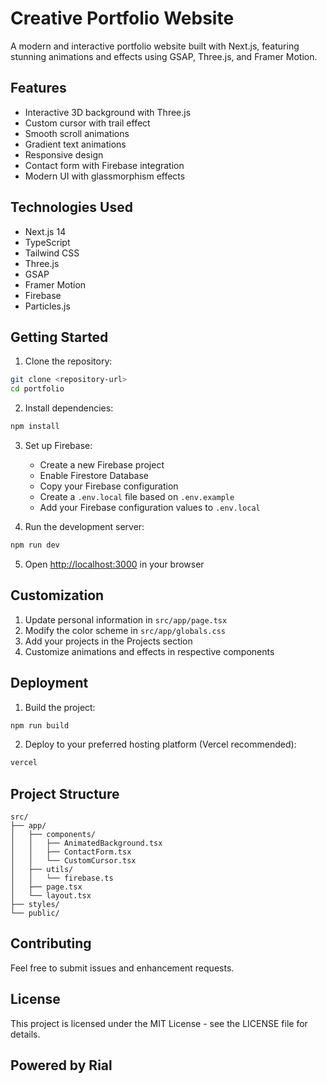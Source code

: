 # Creative Portfolio Website

A modern and interactive portfolio website built with Next.js, featuring stunning animations and effects using GSAP, Three.js, and Framer Motion.

## Features

- Interactive 3D background with Three.js
- Custom cursor with trail effect
- Smooth scroll animations
- Gradient text animations
- Responsive design
- Contact form with Firebase integration
- Modern UI with glassmorphism effects

## Technologies Used

- Next.js 14
- TypeScript
- Tailwind CSS
- Three.js
- GSAP
- Framer Motion
- Firebase
- Particles.js

## Getting Started

1. Clone the repository:
```bash
git clone <repository-url>
cd portfolio
```

2. Install dependencies:
```bash
npm install
```

3. Set up Firebase:
   - Create a new Firebase project
   - Enable Firestore Database
   - Copy your Firebase configuration
   - Create a `.env.local` file based on `.env.example`
   - Add your Firebase configuration values to `.env.local`

4. Run the development server:
```bash
npm run dev
```

5. Open [http://localhost:3000](http://localhost:3000) in your browser

## Customization

1. Update personal information in `src/app/page.tsx`
2. Modify the color scheme in `src/app/globals.css`
3. Add your projects in the Projects section
4. Customize animations and effects in respective components

## Deployment

1. Build the project:
```bash
npm run build
```

2. Deploy to your preferred hosting platform (Vercel recommended):
```bash
vercel
```

## Project Structure

```
src/
├── app/
│   ├── components/
│   │   ├── AnimatedBackground.tsx
│   │   ├── ContactForm.tsx
│   │   └── CustomCursor.tsx
│   ├── utils/
│   │   └── firebase.ts
│   ├── page.tsx
│   └── layout.tsx
├── styles/
└── public/
```

## Contributing

Feel free to submit issues and enhancement requests.

## License

This project is licensed under the MIT License - see the LICENSE file for details.
## Powered by Rial
